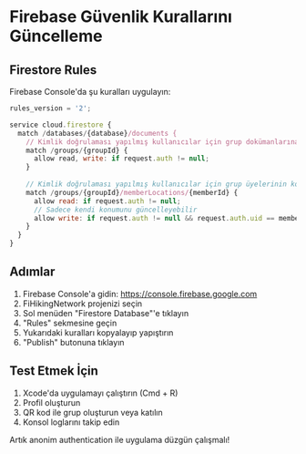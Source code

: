 # Firebase Güvenlik Kurallarını Güncelleme

## Firestore Rules
Firebase Console'da şu kuralları uygulayın:

```javascript
rules_version = '2';

service cloud.firestore {
  match /databases/{database}/documents {
    // Kimlik doğrulaması yapılmış kullanıcılar için grup dokümanlarına okuma/yazma erişimi
    match /groups/{groupId} {
      allow read, write: if request.auth != null;
    }
    
    // Kimlik doğrulaması yapılmış kullanıcılar için grup üyelerinin konumlarına okuma erişimi
    match /groups/{groupId}/memberLocations/{memberId} {
      allow read: if request.auth != null;
      // Sadece kendi konumunu güncelleyebilir
      allow write: if request.auth != null && request.auth.uid == memberId;
    }
  }
}
```

## Adımlar
1. Firebase Console'a gidin: https://console.firebase.google.com
2. FiHikingNetwork projenizi seçin
3. Sol menüden "Firestore Database"'e tıklayın
4. "Rules" sekmesine geçin
5. Yukarıdaki kuralları kopyalayıp yapıştırın
6. "Publish" butonuna tıklayın

## Test Etmek İçin
1. Xcode'da uygulamayı çalıştırın (Cmd + R)
2. Profil oluşturun
3. QR kod ile grup oluşturun veya katılın
4. Konsol loglarını takip edin

Artık anonim authentication ile uygulama düzgün çalışmalı!
